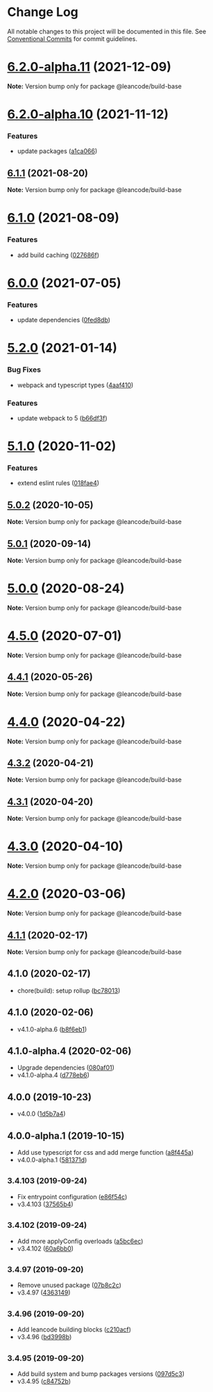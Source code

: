 # Change Log

All notable changes to this project will be documented in this file.
See [Conventional Commits](https://conventionalcommits.org) for commit guidelines.

<a name="6.2.0-alpha.11"></a>
# [6.2.0-alpha.11](https://bitbucket.org/projects/leancode-team/repos/core-js-library/compare/diff?targetBranch=refs%2Ftags%2Fv6.2.0-alpha.10&sourceBranch=refs%2Ftags%2Fv6.2.0-alpha.11) (2021-12-09)

**Note:** Version bump only for package @leancode/build-base





<a name="6.2.0-alpha.10"></a>
# [6.2.0-alpha.10](https://bitbucket.org/projects/leancode-team/repos/core-js-library/compare/diff?targetBranch=refs%2Ftags%2Fv6.1.8&sourceBranch=refs%2Ftags%2Fv6.2.0-alpha.10) (2021-11-12)


### Features

* update packages ([a1ca066](https://bitbucket.org/projects/leancode-team/repos/core-js-library/commits/a1ca066))





<a name="6.1.1"></a>
## [6.1.1](https://bitbucket.org/projects/leancode-team/repos/core-js-library/compare/diff?targetBranch=refs%2Ftags%2Fv6.1.0&sourceBranch=refs%2Ftags%2Fv6.1.1) (2021-08-20)

**Note:** Version bump only for package @leancode/build-base





<a name="6.1.0"></a>
# [6.1.0](https://bitbucket.org/projects/leancode-team/repos/core-js-library/compare/diff?targetBranch=refs%2Ftags%2Fv6.0.0&sourceBranch=refs%2Ftags%2Fv6.1.0) (2021-08-09)


### Features

* add build caching ([027686f](https://bitbucket.org/projects/leancode-team/repos/core-js-library/commits/027686f))





<a name="6.0.0"></a>
# [6.0.0](https://bitbucket.org/projects/leancode-team/repos/core-js-library/compare/diff?targetBranch=refs%2Ftags%2Fv5.2.0&sourceBranch=refs%2Ftags%2Fv6.0.0) (2021-07-05)


### Features

* update dependencies ([0fed8db](https://bitbucket.org/projects/leancode-team/repos/core-js-library/commits/0fed8db))





<a name="5.2.0"></a>
# [5.2.0](https://bitbucket.org/projects/leancode-team/repos/core-js-library/compare/diff?targetBranch=refs%2Ftags%2Fv5.1.0&sourceBranch=refs%2Ftags%2Fv5.2.0) (2021-01-14)


### Bug Fixes

* webpack and typescript types ([4aaf410](https://bitbucket.org/projects/leancode-team/repos/core-js-library/commits/4aaf410))


### Features

* update webpack to 5 ([b66df3f](https://bitbucket.org/projects/leancode-team/repos/core-js-library/commits/b66df3f))





<a name="5.1.0"></a>
# [5.1.0](https://bitbucket.org/projects/leancode-team/repos/core-js-library/compare/diff?targetBranch=refs%2Ftags%2Fv5.0.2&sourceBranch=refs%2Ftags%2Fv5.1.0) (2020-11-02)


### Features

* extend eslint rules ([018fae4](https://bitbucket.org/projects/leancode-team/repos/core-js-library/commits/018fae4))





<a name="5.0.2"></a>
## [5.0.2](https://bitbucket.org/projects/leancode-team/repos/core-js-library/compare/diff?targetBranch=refs%2Ftags%2Fv5.0.1&sourceBranch=refs%2Ftags%2Fv5.0.2) (2020-10-05)

**Note:** Version bump only for package @leancode/build-base





<a name="5.0.1"></a>
## [5.0.1](https://bitbucket.org/projects/leancode-team/repos/core-js-library/compare/diff?targetBranch=refs%2Ftags%2Fv5.0.0&sourceBranch=refs%2Ftags%2Fv5.0.1) (2020-09-14)

**Note:** Version bump only for package @leancode/build-base





<a name="5.0.0"></a>
# [5.0.0](https://bitbucket.org/projects/leancode-team/repos/core-js-library/compare/diff?targetBranch=refs%2Ftags%2Fv4.5.0&sourceBranch=refs%2Ftags%2Fv5.0.0) (2020-08-24)

**Note:** Version bump only for package @leancode/build-base





<a name="4.5.0"></a>
# [4.5.0](https://bitbucket.org/projects/leancode-team/repos/core-js-library/compare/diff?targetBranch=refs%2Ftags%2Fv4.4.1&sourceBranch=refs%2Ftags%2Fv4.5.0) (2020-07-01)

**Note:** Version bump only for package @leancode/build-base





<a name="4.4.1"></a>
## [4.4.1](https://bitbucket.org/projects/leancode-team/repos/core-js-library/compare/diff?targetBranch=refs%2Ftags%2Fv4.4.0&sourceBranch=refs%2Ftags%2Fv4.4.1) (2020-05-26)

**Note:** Version bump only for package @leancode/build-base





<a name="4.4.0"></a>
# [4.4.0](https://bitbucket.org/projects/leancode-team/repos/core-js-library/compare/diff?targetBranch=refs%2Ftags%2Fv4.3.2&sourceBranch=refs%2Ftags%2Fv4.4.0) (2020-04-22)

**Note:** Version bump only for package @leancode/build-base





<a name="4.3.2"></a>
## [4.3.2](https://bitbucket.org/projects/leancode-team/repos/core-js-library/compare/diff?targetBranch=refs%2Ftags%2Fv4.3.1&sourceBranch=refs%2Ftags%2Fv4.3.2) (2020-04-21)

**Note:** Version bump only for package @leancode/build-base





<a name="4.3.1"></a>
## [4.3.1](https://bitbucket.org/projects/leancode-team/repos/core-js-library/compare/diff?targetBranch=refs%2Ftags%2Fv4.3.0&sourceBranch=refs%2Ftags%2Fv4.3.1) (2020-04-20)

**Note:** Version bump only for package @leancode/build-base





<a name="4.3.0"></a>
# [4.3.0](https://bitbucket.org/projects/leancode-team/repos/core-js-library/compare/diff?targetBranch=refs%2Ftags%2Fv4.2.0&sourceBranch=refs%2Ftags%2Fv4.3.0) (2020-04-10)

**Note:** Version bump only for package @leancode/build-base





<a name="4.2.0"></a>
# [4.2.0](https://bitbucket.org/projects/leancode-team/repos/core-js-library/compare/diff?targetBranch=refs%2Ftags%2Fv4.1.2&sourceBranch=refs%2Ftags%2Fv4.2.0) (2020-03-06)

**Note:** Version bump only for package @leancode/build-base





<a name="4.1.1"></a>
## [4.1.1](https://bitbucket.org/projects/leancode-team/repos/core-js-library/compare/diff?targetBranch=refs%2Ftags%2Fv4.1.0&sourceBranch=refs%2Ftags%2Fv4.1.1) (2020-02-17)

**Note:** Version bump only for package @leancode/build-base





## 4.1.0 (2020-02-17)

* chore(build): setup rollup ([bc78013](https://bitbucket.org/leancode-team/core-js-library/commits/bc78013))



## 4.1.0 (2020-02-06)

* v4.1.0-alpha.6 ([b8f6eb1](https://bitbucket.org/leancode-team/core-js-library/commits/b8f6eb1))



## 4.1.0-alpha.4 (2020-02-06)

* Upgrade dependencies ([080af01](https://bitbucket.org/leancode-team/core-js-library/commits/080af01))
* v4.1.0-alpha.4 ([d778eb6](https://bitbucket.org/leancode-team/core-js-library/commits/d778eb6))



## 4.0.0 (2019-10-23)

* v4.0.0 ([1d5b7a4](https://bitbucket.org/leancode-team/core-js-library/commits/1d5b7a4))



## 4.0.0-alpha.1 (2019-10-15)

* Add use typescript for css and add merge function ([a8f445a](https://bitbucket.org/leancode-team/core-js-library/commits/a8f445a))
* v4.0.0-alpha.1 ([581371d](https://bitbucket.org/leancode-team/core-js-library/commits/581371d))



## <small>3.4.103 (2019-09-24)</small>

* Fix entrypoint configuration ([e86f54c](https://bitbucket.org/leancode-team/core-js-library/commits/e86f54c))
* v3.4.103 ([37565b4](https://bitbucket.org/leancode-team/core-js-library/commits/37565b4))



## <small>3.4.102 (2019-09-24)</small>

* Add more applyConfig overloads ([a5bc6ec](https://bitbucket.org/leancode-team/core-js-library/commits/a5bc6ec))
* v3.4.102 ([60a6bb0](https://bitbucket.org/leancode-team/core-js-library/commits/60a6bb0))



## <small>3.4.97 (2019-09-20)</small>

* Remove unused package ([07b8c2c](https://bitbucket.org/leancode-team/core-js-library/commits/07b8c2c))
* v3.4.97 ([4363149](https://bitbucket.org/leancode-team/core-js-library/commits/4363149))



## <small>3.4.96 (2019-09-20)</small>

* Add leancode building blocks ([c210acf](https://bitbucket.org/leancode-team/core-js-library/commits/c210acf))
* v3.4.96 ([bd3998b](https://bitbucket.org/leancode-team/core-js-library/commits/bd3998b))



## <small>3.4.95 (2019-09-20)</small>

* Add build system and bump packages versions ([097d5c3](https://bitbucket.org/leancode-team/core-js-library/commits/097d5c3))
* v3.4.95 ([c84752b](https://bitbucket.org/leancode-team/core-js-library/commits/c84752b))
